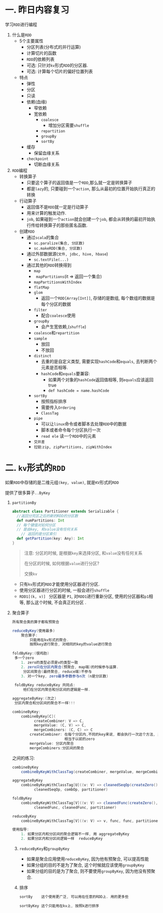 # 一. 昨日内容复习

学习`RDD`进行编程

1. 什么是`RDD`
   - 5个主要属性
     - 分区列表(分布式的并行运算)
     - 计算切片的函数
     - `RDD`的依赖列表
     - 可选: 只针对`kv`形式`RDD`的分区器.
     - 可选: 计算每个切片的偏好位置列表
   - 特点
     - 弹性
     - 分区
     - 只读
     - 依赖(血缘)
       - 窄依赖
       - 宽依赖
         - `coalesce`
           - 增加分区需要`shuffle`
         - `repartition`
         - `groupBy`
         - `sortBy`
     - 缓存
       - 保留血缘关系
     - `checkpoint`
       - 切断血缘关系
2. `RDD`编程
   - 转换算子
     - 只要这个算子的返回值是一个`RDD`,那么就一定是转换算子
     - 都是`lazy`的, 只要碰到一个`action`, 那么从最初的位置开始执行真正的转换
   - 行动算子
     - 返回值不是`RDD`就一定是行动算子
     - 用来计算的触发动作.
     - `job`, 如果碰到一个`action`就会创建一个`job`, 都会从转换的最初开始执行传给转换算子的那些匿名函数.
   - 创建`RDD`
     - 通过`scala`的集合
       - `sc.paralize(集合, 分区数)`
       - `sc.makeRDD(集合, 分区数)`
     - 通过外部数据源(`文件, jdbc, hive, hbase`)
       - `sc.textFile(...)`
     - 通过其他的`RDD`转换得到
       - `map`
       - ` mapPartitions`(it => 返回一个集合)
       - `mapPartitionsWithIndex`
       - `flatMap`
       - `glom`
         - 返回一个`RDD[Array[Int]]`, 存储的是数组, 每个数组的数据是每个分区的数据
       - `filter`
         - 配合`coalesce`使用
       - `groupBy`
         - 会产生宽依赖,(`shuffle`)
       - `coalesce`和`repartition`
       - `sample`
         - 放回
         - 不放回
       - `distinct`
         - 去重的是自定义类型, 需要实现`hashCode`和`equals`, 去判断两个元素是否相等.
         - `hashCode`和`equals`要兼容:
           - 如果两个对象的`hashCode`返回值相等, 则`equals`应该返回true
           - `def hashCode = name.hashCode`
       - `sortBy`
         - 按照指标排序
         - 需要传入`Ordering`
         - `ClassTag`
       - `pipe`
         - 可以让`linux`命令或者脚本去处理`RDD`中的数据
         - 脚本或者命令每个分区执行一次
         - `read ele` 读一个`RDD`中的元素
       - `交并差`
       - `拉链`:`zip, zipPartitions, zipWithIndex`

# 二. `kv`形式的`RDD`

如果`RDD`中存储的是二维元组`(key, value)`, 就是`KV`形式的`RDD`

提供了很多算子`..ByKey`

1. `partitionBy`

   ```scala
   abstract class Partitioner extends Serializable {
     //返回分完区之后的新的RDD的分区数
     def numPartitions: Int
     // 每个键值对如何分区
     // 是由key, 和value没有任何关系
       // 返回的是分区索引
     def getPartition(key: Any): Int
   }
   
   ```

   > 注意: 分区的时候, 是根据`key`来选择分区, 和`value`没有任何关系
   >
   > 在分区的时候, 如何根据`value`进行分区?
   >
   > 交换`kv`

   - 只有`kv`形式的`RDD`才能使用分区器进行分区.
   - 使用分区器进行分区的时候, 一般会进行`shuffle`
   - `RDD1[(k, v)] ` 分区器是 `P1`, 对`RDD1`进行重新分区, 使用的分区器和`p1`相等, 那么这个时候, 不会真正的分区 .

2. 聚合算子

   ```scala
   所有聚合类的算子都有预聚合
   
   reduceByKey(使用最多)
       聚合算子:
           只能用在kv形式的聚合.
           按照key进行聚合, 对相同的key的value进行聚合
           
   foldByKey:(很鸡肋)
   	多一个zero
       1. zero的类型必须是v的类型一致
       2. zero只在分区内聚合(预聚合, map端)的时候参与运算. 
   		分区间聚合(最终聚合, reduce端)不参与
       3. 对一个key, zero最多参数参与n次 (n是分区数)
   	
   	foldByKey reduceByKey 共同点:
   	    他们在分区内聚合和分区间的逻辑是一样.
   
   aggregateByKey:(次之)
   	分区内聚合和分区间的聚合不一样!!!
   
   combineByKey: 
       combineByKey[C](
             createCombiner: V => C,
             mergeValue: (C, V) => C,
             mergeCombiners: (C, C) => C
           createCombiner: 在每个分区内,不同的key来说, 都会执行一次这个方法, 返回一个值, 
                           相当于以前的zero
           mergeValue: 分区内聚合
           mergeCombiners:分区间的聚合
   
   ```

   之间的练习:

   ```scala
   combineByKey
       combineByKeyWithClassTag(createCombiner, mergeValue, mergeCombiners)(null)
   
   aggregateByKey
       combineByKeyWithClassTag[U]((v: V) => cleanedSeqOp(createZero(), v),
             cleanedSeqOp, combOp, partitioner)
   
   foldByKey
       combineByKeyWithClassTag[V]((v: V) => cleanedFunc(createZero(), v),
             cleanedFunc, cleanedFunc, partitioner)
   
   reduceByKey
       combineByKeyWithClassTag[V]((v: V) => v, func, func, partitioner)
   
   使用指导:
       1. 如果分区内和分区间的聚合逻辑不一样, 用 aggregateByKey
       2. 如果分区内和分区间逻辑一样  reduceByKey
   ```

   3. `reduceByKey`和`groupByKey`

      - 如果是聚合应用使用`reduceByKey`, 因为他有预聚合, 可以提高性能
      - 如果分组的目的不是为了聚合, 这个时候就应该使用`groupByKey`
      - 如果分组的目的是为了聚合, 则不要使用``groupByKey``, 因为他没有预聚合.

   4. 排序

      ```scala
      sortBy	这个使用更广泛, 可以用在任意的RDD上. 用的更多些
      	
      sortByKey 这个只能用在kv上, 按照k进行排序
      ```

      

